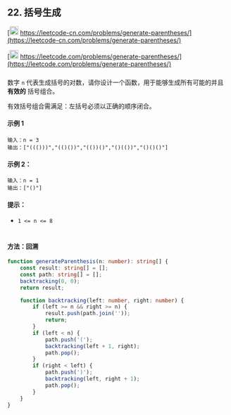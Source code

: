 ## 22. 括号生成

[<img src="https://static.leetcode-cn.com/cn-mono-assets/production/assets/logo-dark-cn.c42314a8.svg" height="20" /> https://leetcode-cn.com/problems/generate-parentheses/](https://leetcode-cn.com/problems/generate-parentheses/)

[<img src="https://assets.leetcode.com/static_assets/public/webpack_bundles/images/logo-dark.e99485d9b.svg" height="20"/> https://leetcode.com/problems/generate-parentheses/](https://leetcode.com/problems/generate-parentheses/)

###

数字 `n` 代表生成括号的对数，请你设计一个函数，用于能够生成所有可能的并且 **有效的** 括号组合。

有效括号组合需满足：左括号必须以正确的顺序闭合。

#### 示例 1

```
输入：n = 3
输出：["((()))","(()())","(())()","()(())","()()()"]
```

#### 示例 2：

```
输入：n = 1
输出：["()"]
```

#### 提示：

-   `1 <= n <= 8`

#

#### 方法：回溯

```ts
function generateParenthesis(n: number): string[] {
    const result: string[] = [];
    const path: string[] = [];
    backtracking(0, 0);
    return result;

    function backtracking(left: number, right: number) {
        if (left >= n && right >= n) {
            result.push(path.join(''));
            return;
        }
        if (left < n) {
            path.push('(');
            backtracking(left + 1, right);
            path.pop();
        }
        if (right < left) {
            path.push(')');
            backtracking(left, right + 1);
            path.pop();
        }
    }
}
```
